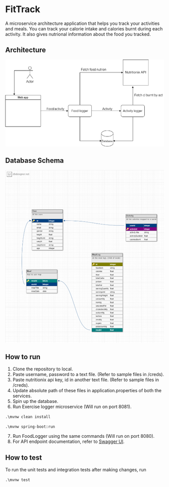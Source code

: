 # FitTrack

A microservice architecture application that helps you track your activities and meals. You can track your calorie intake and calories burnt during each activity. It also gives nutrional information about the food you tracked.

## Architecture

![Architecture diagram](https://raw.githubusercontent.com/damankarora/FitTrack/master/Diagrams/micro%20arch.drawio.png)

## Database Schema

![Database Schema](https://raw.githubusercontent.com/damankarora/FitTrack/master/Diagrams/fittrackdb.png)

## How to run

1. Clone the repository to local.
2. Paste username, password to a text file. (Refer to sample files in /creds).
3. Paste nutritionix api key, id in another text file. (Refer to sample files in /creds).
4. Update absolute path of these files in application.properties of both the services.
5. Spin up the database.
6. Run Exercise logger microservice (Will run on port 8081).

`.\mvnw clean install`

`.\mvnw spring-boot:run`

7. Run FoodLogger using the same commands (Will run on port 8080).
8. For API endpoint documentation, refer to [Swagger UI](http://localhost:8080/swagger-ui.html).

## How to test

To run the unit tests and integration tests after making changes, run 

`.\mvnw test`

